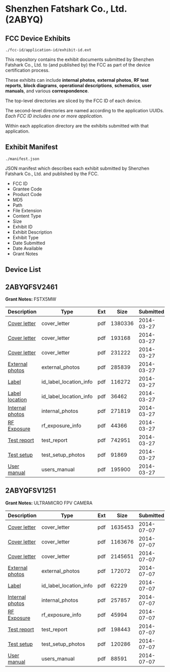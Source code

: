 # Shenzhen Fatshark Co., Ltd. (2ABYQ)
## FCC Device Exhibits

```
./fcc-id/application-id/exhibit-id.ext
```

This repository contains the exhibit documents submitted by Shenzhen Fatshark Co., Ltd. to (and published by) the FCC as part of the device certification process.

These exhibits can include **internal photos**, **external photos**, **RF test reports**, **block diagrams**, **operational descriptions**, **schematics**, **user manuals**, and various **correspondence**.

The top-level directories are sliced by the FCC ID of each device.

The second-level directories are named according to the application UUIDs. *Each FCC ID includes one or more application.*

Within each application directory are the exhibits submitted with that application. 

## Exhibit Manifest

```
./manifest.json
```

JSON manifest which describes each exhibit submitted by Shenzhen Fatshark Co., Ltd. and published by the FCC.

- FCC ID
- Grantee Code
- Product Code
- MD5
- Path
- File Extension
- Content Type
- Size
- Exhibit ID
- Exhibit Description
- Exhibit Type
- Date Submitted
- Date Available
- Grant Notes

## Device List
## 2ABYQFSV2461
**Grant Notes:** FSTX5MW

| Description | Type | Ext | Size | Submitted | Available |
| ----------- | ---- | --- | ---- | --------- | --------- |
| [Cover letter](2ABYQFSV2461/b6bf8edb019006dfabdcc792413a4512/2226899.pdf) | cover_letter | pdf | 1380336 | 2014-03-27 | 2014-03-27 |
| [Cover letter](2ABYQFSV2461/b6bf8edb019006dfabdcc792413a4512/2226900.pdf) | cover_letter | pdf | 193168 | 2014-03-27 | 2014-03-27 |
| [Cover letter](2ABYQFSV2461/b6bf8edb019006dfabdcc792413a4512/2226901.pdf) | cover_letter | pdf | 231222 | 2014-03-27 | 2014-03-27 |
| [External photos](2ABYQFSV2461/b6bf8edb019006dfabdcc792413a4512/2226902.pdf) | external_photos | pdf | 285839 | 2014-03-27 | 2014-09-24 |
| [Label](2ABYQFSV2461/b6bf8edb019006dfabdcc792413a4512/2226903.pdf) | id_label_location_info | pdf | 116272 | 2014-03-27 | 2014-03-27 |
| [Label location](2ABYQFSV2461/b6bf8edb019006dfabdcc792413a4512/2226904.pdf) | id_label_location_info | pdf | 36462 | 2014-03-27 | 2014-03-27 |
| [Internal photos](2ABYQFSV2461/b6bf8edb019006dfabdcc792413a4512/2226905.pdf) | internal_photos | pdf | 271819 | 2014-03-27 | 2014-09-24 |
| [RF Exposure](2ABYQFSV2461/b6bf8edb019006dfabdcc792413a4512/2226907.pdf) | rf_exposure_info | pdf | 44366 | 2014-03-27 | 2014-03-27 |
| [Test report](2ABYQFSV2461/b6bf8edb019006dfabdcc792413a4512/2226909.pdf) | test_report | pdf | 742951 | 2014-03-27 | 2014-03-27 |
| [Test setup](2ABYQFSV2461/b6bf8edb019006dfabdcc792413a4512/2226910.pdf) | test_setup_photos | pdf | 91869 | 2014-03-27 | 2014-09-24 |
| [User manual](2ABYQFSV2461/b6bf8edb019006dfabdcc792413a4512/2226911.pdf) | users_manual | pdf | 195900 | 2014-03-27 | 2014-09-24 |
## 2ABYQFSV1251
**Grant Notes:** ULTRAMICRO FPV CAMERA

| Description | Type | Ext | Size | Submitted | Available |
| ----------- | ---- | --- | ---- | --------- | --------- |
| [Cover letter](2ABYQFSV1251/bf87948a4a9ef4132207535afb301269/2317011.pdf) | cover_letter | pdf | 1635453 | 2014-07-07 | 2014-07-07 |
| [Cover letter](2ABYQFSV1251/bf87948a4a9ef4132207535afb301269/2317012.pdf) | cover_letter | pdf | 1163676 | 2014-07-07 | 2014-07-07 |
| [Cover letter](2ABYQFSV1251/bf87948a4a9ef4132207535afb301269/2317013.pdf) | cover_letter | pdf | 2145651 | 2014-07-07 | 2014-07-07 |
| [External photos](2ABYQFSV1251/bf87948a4a9ef4132207535afb301269/2317014.pdf) | external_photos | pdf | 172072 | 2014-07-07 | 2015-01-03 |
| [Label](2ABYQFSV1251/bf87948a4a9ef4132207535afb301269/2317015.pdf) | id_label_location_info | pdf | 62229 | 2014-07-07 | 2014-07-07 |
| [Internal photos](2ABYQFSV1251/bf87948a4a9ef4132207535afb301269/2317016.pdf) | internal_photos | pdf | 257857 | 2014-07-07 | 2015-01-03 |
| [RF Exposure](2ABYQFSV1251/bf87948a4a9ef4132207535afb301269/2317023.pdf) | rf_exposure_info | pdf | 45994 | 2014-07-07 | 2014-07-07 |
| [Test report](2ABYQFSV1251/bf87948a4a9ef4132207535afb301269/2317020.pdf) | test_report | pdf | 198443 | 2014-07-07 | 2014-07-07 |
| [Test setup](2ABYQFSV1251/bf87948a4a9ef4132207535afb301269/2317024.pdf) | test_setup_photos | pdf | 120286 | 2014-07-07 | 2015-01-03 |
| [User manual](2ABYQFSV1251/bf87948a4a9ef4132207535afb301269/2317025.pdf) | users_manual | pdf | 88591 | 2014-07-07 | 2015-01-03 |
